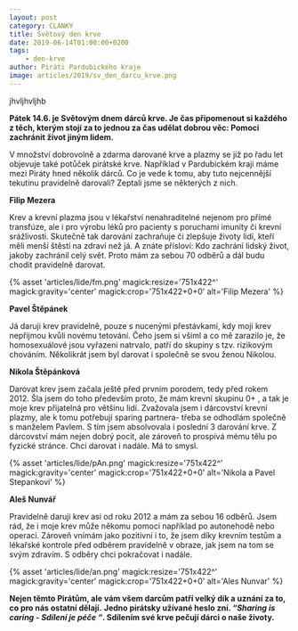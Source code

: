 ```yaml
---
layout: post
category: CLANKY
title: Světový den krve
date: 2019-06-14T01:00:00+0200
tags: 
    - den-krve
author: Piráti Pardubického kraje
image: articles/2019/sv_den_darcu_krve.png
---
```


jhvljhvljhb

**Pátek 14.6. je Světovým dnem dárců krve. Je čas připomenout si každého z těch, kterým stojí za to jednou za čas udělat dobrou věc: Pomoci zachránit život jiným lidem.**

V množství dobrovolně a zdarma darované krve a plazmy se již po řadu let objevuje také potůček pirátské krve. Například v Pardubickém kraji máme mezi Piráty hned několik dárců. Co je vede k tomu, aby tuto nejcennější tekutinu pravidelně darovali? 
Zeptali jsme se některých z nich.

**Filip Mezera**

Krev a krevní plazma jsou v lékařství nenahraditelné nejenom pro přímé transfúze, ale i pro výrobu léků pro pacienty s poruchami imunity či krevní srážlivosti. Skutečně tak darování zachraňuje či zlepšuje životy lidí, kteří měli menší štěstí na zdraví než já. A znáte přísloví: Kdo zachrání lidský život, jakoby zachránil celý svět. Proto mám  za sebou 70 odběrů a dál budu chodit pravidelně darovat.

{% asset 'articles/lide/fm.png' magick:resize='751x422^' 
magick:gravity='center' magick:crop='751x422+0+0' alt='Filip Mezera' 
%}

**Pavel Štěpánek**

Já daruji krev pravidelně, pouze s nucenými přestávkami, kdy moji krev nepřijmou kvůli novému tetování. Čeho jsem si všiml a co mě zarazilo je, že homosexuálové jsou vyřazeni natrvalo, patří do skupiny s tzv. rizikovým chováním.
Několikrát jsem byl darovat i společně se svou ženou Nikolou.


**Nikola Štěpánková**

Darovat krev jsem začala ještě před prvním porodem, tedy před rokem 2012. Šla jsem do toho především proto, že mám krevní skupinu 0+ , a tak je moje krev přijatelná pro většinu lidí. Zvažovala jsem i dárcovství krevní plazmy, ale k tomu potřebují sparing partnera- třeba se odhodlám společně s manželem Pavlem. S tím jsem absolvovala i poslední 3 darování krve. Z dárcovství mám nejen dobrý pocit, ale zároveň to prospívá mému tělu po fyzické stránce. Chci darovat i nadále. Má to smysl.

{% asset 'articles/lide/pAn.png' magick:resize='751x422^' 
magick:gravity='center' magick:crop='751x422+0+0' alt='Nikola a Pavel Stepankovi' 
%}

**Aleš Nunvář**

Pravidelně daruji krev asi od roku 2012 a mám za sebou 16 odběrů. Jsem rád, že i moje krev může někomu pomoci například po autonehodě nebo operaci. Zároveň vnímám jako pozitivní i to, že jsem díky krevním testům a lékařské kontrole před odběrem pravidelně v obraze, jak jsem na tom se svým zdravím. S odběry chci pokračovat i nadále.

{% asset 'articles/lide/an.png' magick:resize='751x422^' 
magick:gravity='center' magick:crop='751x422+0+0' alt='Ales Nunvar' 
%}

**Nejen těmto Pirátům, ale vám všem darcům patří velký dík a uznání za to, co pro nás ostatní dělají.**
**Jedno pirátsky užívané heslo zní. *“Sharing is caring - Sdílení je péče “*. Sdílením své krve pečují dárci o naše životy.**
